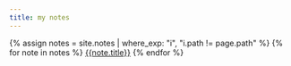 ```yaml
---
title: my notes
---
```

{% assign notes = site.notes | where_exp: "i", "i.path != page.path" %}
{% for note in notes %}
  [{{note.title}}]({{note.url}})
{% endfor %}